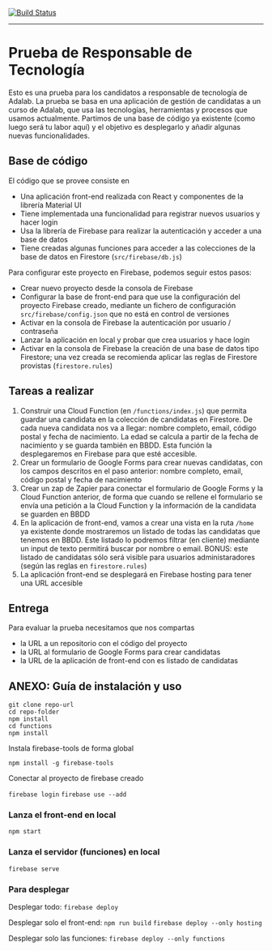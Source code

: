 [![Build Status](https://travis-ci.com/ajorquera/candidatas-front.svg?branch=master)](https://travis-ci.com/ajorquera/candidatas-front)


----

# Prueba de Responsable de Tecnología

Esto es una prueba para los candidatos a responsable de tecnología de Adalab. La prueba se basa en una aplicación de gestión de candidatas a un curso de Adalab, que usa las tecnologías, herramientas y procesos que usamos actualmente. Partimos de una base de código ya existente (como luego será tu labor aquí) y el objetivo es desplegarlo y añadir algunas nuevas funcionalidades.

## Base de código

El código que se provee consiste en

- Una aplicación front-end realizada con React y componentes de la librería Material UI
- Tiene implementada una funcionalidad para registrar nuevos usuarios y hacer login
- Usa la librería de Firebase para realizar la autenticación y acceder a una base de datos
- Tiene creadas algunas funciones para acceder a las colecciones de la base de datos en Firestore (`src/firebase/db.js`)

Para configurar este proyecto en Firebase, podemos seguir estos pasos:

- Crear nuevo proyecto desde la consola de Firebase
- Configurar la base de front-end para que use la configuración del proyecto Firebase creado, mediante un fichero de configuración `src/firebase/config.json` que no está en control de versiones
- Activar en la consola de Firebase la autenticación por usuario / contraseña
- Lanzar la aplicación en local y probar que crea usuarios y hace login
- Activar en la consola de Firebase la creación de una base de datos tipo Firestore; una vez creada se recomienda aplicar las reglas de Firestore provistas (`firestore.rules`)

## Tareas a realizar

1. Construir una Cloud Function (en `/functions/index.js`) que permita guardar una candidata en la colección de candidatas en Firestore. De cada nueva candidata nos va a llegar: nombre completo, email, código postal y fecha de nacimiento. La edad se calcula a partir de la fecha de nacimiento y se guarda también en BBDD. Esta función la desplegaremos en Firebase para que esté accesible.
2. Crear un formulario de Google Forms para crear nuevas candidatas, con los campos descritos en el paso anterior: nombre completo, email, código postal y fecha de nacimiento
3. Crear un zap de Zapier para conectar el formulario de Google Forms y la Cloud Function anterior, de forma que cuando se rellene el formulario se envía una petición a la Cloud Function y la información de la candidata se guarden en BBDD
4. En la aplicación de front-end, vamos a crear una vista en la ruta `/home` ya existente donde mostraremos un listado de todas las candidatas que tenemos en BBDD. Este listado lo podremos filtrar (en cliente) mediante un input de texto permitirá buscar por nombre o email. BONUS: este listado de candidatas sólo será visible para usuarios administaradores (según las reglas en `firestore.rules`)
5. La aplicación front-end se desplegará en Firebase hosting para tener una URL accesible

## Entrega

Para evaluar la prueba necesitamos que nos compartas

- la URL a un repositorio con el código del proyecto
- la URL al formulario de Google Forms para crear candidatas
- la URL de la aplicación de front-end con es listado de candidatas

## ANEXO: Guía de instalación y uso

```
git clone repo-url
cd repo-folder
npm install
cd functions
npm install
```

Instala firebase-tools de forma global

`npm install -g firebase-tools`

Conectar al proyecto de firebase creado

`firebase login`
`firebase use --add`

### Lanza el front-end en local

`npm start`

### Lanza el servidor (funciones) en local

`firebase serve`

### Para desplegar

Desplegar todo:
`firebase deploy`

Desplegar solo el front-end:
`npm run build`
`firebase deploy --only hosting`

Desplegar solo las funciones:
`firebase deploy --only functions`
